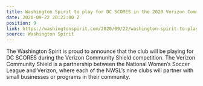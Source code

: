 ```yaml
---
title: Washington Spirit to play for DC SCORES in the 2020 Verizon Community Shield
date: 2020-09-22 20:22:00 Z
position: 9
link: https://washingtonspirit.com/2020/09/22/washington-spirit-to-play-for-dc-scores-in-the-2020-verizon-community-shield/
source: Washington Spirit
---
```


The Washington Spirit is proud to announce that the club will be playing for DC SCORES during the Verizon Community Shield competition. The Verizon Community Shield is a partnership between the National Women’s Soccer League and Verizon, where each of the NWSL’s nine clubs will partner with small businesses or programs in their community. 